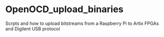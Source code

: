 # OpenOCD_upload_binaries
Scrpts and how to upload bitstreams from a Raspberry Pi to Artix FPGAs and Digilent USB protocol
